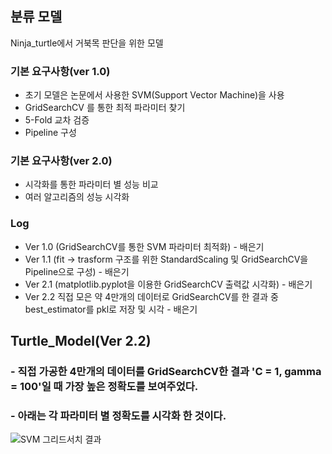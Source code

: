 ## 분류 모델
Ninja_turtle에서 거북목 판단을 위한 모델

### 기본 요구사항(ver 1.0) 
+ 초기 모델은 논문에서 사용한 SVM(Support Vector Machine)을 사용
+ GridSearchCV 를 통한 최적 파라미터 찾기
+ 5-Fold 교차 검증
+ Pipeline 구성


### 기본 요구사항(ver 2.0)
+ 시각화를 통한 파라미터 별 성능 비교
+ 여러 알고리즘의 성능 시각화

### Log
+ Ver 1.0 (GridSearchCV를 통한 SVM 파라미터 최적화) - 배은기
+ Ver 1.1 (fit -> trasform 구조를 위한 StandardScaling 및 GridSearchCV을 Pipeline으로 구성) - 배은기
+ Ver 2.1 (matplotlib.pyplot을 이용한 GridSearchCV 출력값 시각화) - 배은기
+ Ver 2.2 직접 모은 약 4만개의 데이터로 GridSearchCV를 한 결과 중 best_estimator를 pkl로 저장 및 시각 - 배은기


## Turtle_Model(Ver 2.2)
### - 직접 가공한 4만개의 데이터를 GridSearchCV한 결과 'C = 1, gamma = 100'일 때 가장 높은 정확도를 보여주었다.
### - 아래는 각 파라미터 별 정확도를 시각화 한 것이다.
![SVM 그리드서치 결과](https://user-images.githubusercontent.com/71021694/117926685-1829dc80-b334-11eb-93c2-caa74d795e1a.png)
